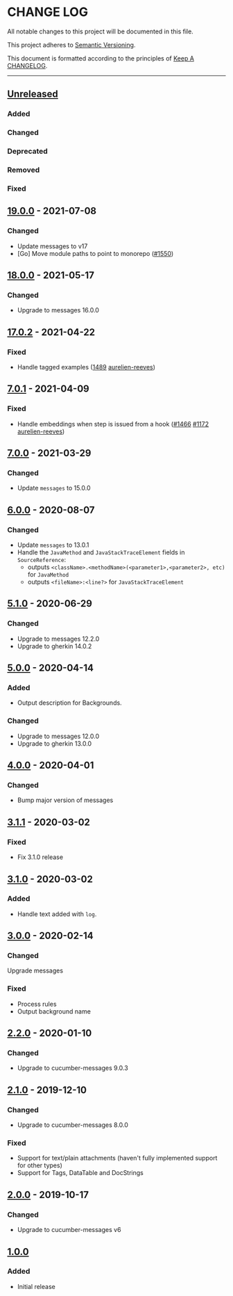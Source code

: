 # CHANGE LOG

All notable changes to this project will be documented in this file.

This project adheres to [Semantic Versioning](http://semver.org).

This document is formatted according to the principles of [Keep A CHANGELOG](http://keepachangelog.com).

----
## [Unreleased]

### Added

### Changed

### Deprecated

### Removed

### Fixed

## [19.0.0] - 2021-07-08

### Changed

* Update messages to v17
* [Go] Move module paths to point to monorepo
  ([#1550](https://github.com/cucumber/common/issues/1550))

## [18.0.0] - 2021-05-17

### Changed

* Upgrade to messages 16.0.0

## [17.0.2] - 2021-04-22

### Fixed

* Handle tagged examples
  ([1489](https://github.com/cucumber/cucumber/pull/1489)
   [aurelien-reeves])

## [7.0.1] - 2021-04-09

### Fixed

* Handle embeddings when step is issued from a hook
  ([#1466](https://github.com/cucumber/cucumber/pull/1466)
   [#1172](https://github.com/cucumber/cucumber/issues/1172)
   [aurelien-reeves])

## [7.0.0] - 2021-03-29

### Changed

* Update `messages` to 15.0.0

## [6.0.0] - 2020-08-07

### Changed

* Update `messages` to 13.0.1
* Handle the `JavaMethod` and `JavaStackTraceElement` fields in `SourceReference`:
  - outputs `<className>.<methodName>(<parameter1>,<parameter2>, etc)` for `JavaMethod`
  - outputs `<fileName>:<line?>` for `JavaStackTraceElement`

## [5.1.0] - 2020-06-29

### Changed

* Upgrade to messages 12.2.0
* Upgrade to gherkin 14.0.2

## [5.0.0] - 2020-04-14

### Added

* Output description for Backgrounds.

### Changed

* Upgrade to messages 12.0.0
* Upgrade to gherkin 13.0.0

## [4.0.0] - 2020-04-01

### Changed

* Bump major version of messages

## [3.1.1] - 2020-03-02

### Fixed

* Fix 3.1.0 release

## [3.1.0] - 2020-03-02

### Added

* Handle text added with `log`.

## [3.0.0] - 2020-02-14

### Changed

Upgrade messages

### Fixed

* Process rules
* Output background name

## [2.2.0] - 2020-01-10

### Changed

* Upgrade to cucumber-messages 9.0.3

## [2.1.0] - 2019-12-10

### Changed

* Upgrade to cucumber-messages 8.0.0

### Fixed

* Support for text/plain attachments (haven't fully implemented support for other types)
* Support for Tags, DataTable and DocStrings

## [2.0.0] - 2019-10-17

### Changed

* Upgrade to cucumber-messages v6

## [1.0.0]

### Added

* Initial release

<!-- Releases -->
[Unreleased]: https://github.com/cucumber/json-formatter/compare/v19.0.0...HEAD
[19.0.0]:      https://github.com/cucumber/cucumber/compare/json-formatter/v18.0.0...json-formatter/v19.0.0
[18.0.0]:      https://github.com/cucumber/cucumber/compare/json-formatter/v17.0.2...json-formatter/v18.0.0
[17.0.2]:      https://github.com/cucumber/cucumber/compare/json-formatter/v7.0.1...json-formatter/v17.0.2
[7.0.1]:      https://github.com/cucumber/cucumber/compare/json-formatter/v7.0.0...json-formatter/v7.0.1
[7.0.0]:      https://github.com/cucumber/cucumber/compare/json-formatter/v6.0.0...json-formatter/v7.0.0
[6.0.0]:      https://github.com/cucumber/cucumber/compare/json-formatter/v5.1.0...json-formatter/v6.0.0
[5.1.0]:      https://github.com/cucumber/cucumber/compare/json-formatter/v5.0.0...json-formatter/v5.1.0
[5.0.0]:      https://github.com/cucumber/cucumber/compare/json-formatter/v4.0.0...json-formatter/v5.0.0
[4.0.0]:      https://github.com/cucumber/cucumber/compare/json-formatter/v3.1.1...json-formatter/v4.0.0
[3.1.1]:      https://github.com/cucumber/cucumber/compare/json-formatter/v3.1.0...json-formatter/v3.1.1
[3.1.0]:      https://github.com/cucumber/cucumber/compare/json-formatter/v3.0.0...json-formatter/v3.1.0
[3.0.0]:      https://github.com/cucumber/cucumber/compare/json-formatter/v2.2.0...json-formatter/v3.0.0
[2.2.0]:      https://github.com/cucumber/cucumber/compare/json-formatter/v2.1.0...json-formatter/v2.2.0
[2.1.0]:      https://github.com/cucumber/cucumber/compare/json-formatter/v2.0.0...json-formatter/v2.1.0
[2.0.0]:      https://github.com/cucumber/cucumber/compare/json-formatter/v1.0.0...json-formatter/v2.0.0
[1.0.0]:      https://github.com/cucumber/cucumber/releases/tag/json-formatter/v1.0.0

<!-- Contributors -->
[aslakhellesoy]:    https://github.com/aslakhellesoy
[aurelien-reeves]:  https://github.com/aurelien-reeves
